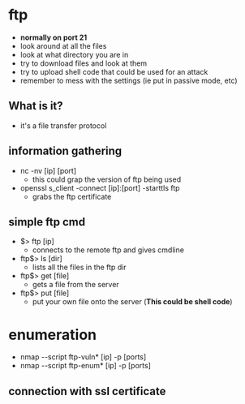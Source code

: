 
# ftp
- **normally on port 21**
- look around at all the files
- look at what directory you are in
- try to download files and look at them
- try to upload shell code that could be used for an attack
- remember to mess with the settings (ie put in passive mode, etc)

## What is it?
- it's a file transfer protocol

## information gathering
- nc -nv [ip] [port]
  - this could grap the version of ftp being used
- openssl s_client -connect [ip]:[port] -starttls ftp
  - grabs the ftp certificate

## simple ftp cmd
- $> ftp [ip]
  - connects to the remote ftp and gives cmdline
- ftp$> ls [dir]
  - lists all the files in the ftp dir
- ftp$> get [file]
  - gets a file from the server
- ftp$> put [file]
  - put your own file onto the server (**This could be shell code**)

# enumeration
* nmap --script ftp-vuln* [ip] -p [ports]
* nmap --script ftp-enum* [ip] -p [ports]

## connection with ssl certificate






